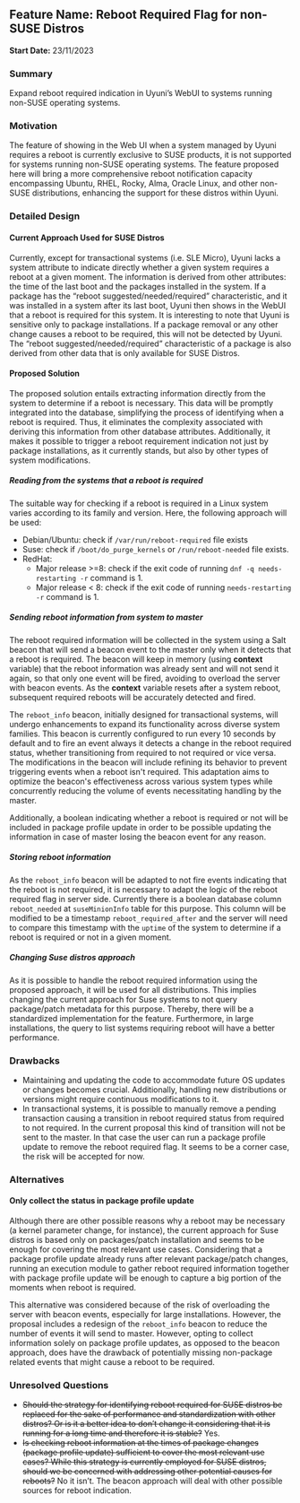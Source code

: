 ## Feature Name: Reboot Required Flag for non-SUSE Distros
**Start Date:** 23/11/2023

### Summary
Expand reboot required indication in Uyuni’s WebUI to systems running non-SUSE operating systems.

### Motivation
The feature of showing in the Web UI when a system managed by Uyuni requires a reboot is currently exclusive to SUSE products, it is not supported for systems running non-SUSE operating systems. The feature proposed here will bring a more comprehensive reboot notification capacity encompassing Ubuntu, RHEL, Rocky, Alma, Oracle Linux, and other non-SUSE distributions, enhancing the support for these distros within Uyuni.

### Detailed Design

#### Current Approach Used for SUSE Distros
Currently, except for transactional systems (i.e. SLE Micro), Uyuni lacks a system attribute to indicate directly whether a given system requires a reboot at a given moment. The information is derived from other attributes: the time of the last boot and the packages installed in the system. If a package has the “reboot suggested/needed/required” characteristic, and it was installed in a system after its last boot, Uyuni then shows in the WebUI that a reboot is required for this system. It is interesting to note that Uyuni is sensitive only to package installations. If a package removal or any other change causes a reboot to be required, this will not be detected by Uyuni. The “reboot suggested/needed/required” characteristic of a package is also derived from other data that is only available for SUSE Distros.


#### Proposed Solution

The proposed solution entails extracting information directly from the system to determine if a reboot is necessary. This data will be promptly integrated into the database, simplifying the process of identifying when a reboot is required. Thus, it eliminates the complexity associated with deriving this information from other database attributes. Additionally, it makes it possible to trigger a reboot requirement indication not just by package installations, as it currently stands, but also by other types of system modifications.

##### Reading from the systems that a reboot is required

The suitable way for checking if a reboot is required in a Linux system varies according to its family and version. Here, the following approach will be used:

- Debian/Ubuntu: check if `/var/run/reboot-required` file exists
- Suse: check if `/boot/do_purge_kernels` or `/run/reboot-needed` file exists.
- RedHat:
  - Major release >=8: check if the exit code of running `dnf -q needs-restarting -r` command is 1.
  - Major release < 8: check if the exit code of running `needs-restarting -r` command is 1.

##### Sending reboot information from system to master

The reboot required information will be collected in the system using a Salt beacon that will send a beacon event to the master only when it detects that a reboot is required. The beacon will keep in memory (using __context__ variable) that the reboot information was already sent and will not send it again, so that only one event will be fired, avoiding to overload the server with beacon events. As the __context__ variable resets after a system reboot, subsequent required reboots will be accurately detected and fired.

The `reboot_info` beacon, initially designed for transactional systems, will undergo enhancements to expand its functionality across diverse system families. This beacon is currently configured to run every 10 seconds by default and to fire an event always it detects a change in the reboot required status,  whether transitioning from required to not required or vice versa. The modifications in the beacon will include refining its behavior to prevent triggering events when a reboot isn't required. This adaptation aims to optimize the beacon's effectiveness across various system types while concurrently reducing the volume of events necessitating handling by the master.

Additionally, a boolean indicating whether a reboot is required or not will be included in package profile update in order to be possible updating the information in case of master losing the beacon event for any reason.

##### Storing reboot information

As the `reboot_info` beacon will be adapted to not fire events indicating that the reboot is not required, it is necessary to adapt the logic of the reboot required flag in server side. Currently there is a boolean database column `reboot_needed` at `suseMinionInfo` table for this purpose. This column will be modified to be a timestamp `reboot_required_after` and the server will need to compare this timestamp with the `uptime` of the system to determine if a reboot is required or not in a given moment.

##### Changing Suse distros approach

As it is possible to handle the reboot required information using the proposed approach, it will be used for all distributions. This implies changing the current approach for Suse systems to not query package/patch metadata for this purpose. Thereby, there will be a standardized implementation for the feature. Furthermore, in large installations, the query to list systems requiring reboot will have a better performance.


### Drawbacks
- Maintaining and updating the code to accommodate future OS updates or changes becomes crucial. Additionally, handling new distributions or versions might require continuous modifications to it.
- In transactional systems, it is possible to manually remove a pending transaction causing a transition in reboot required status from required to not required. In the current proposal this kind of transition will not be sent to the master. In that case the user can run a package profile update to remove the reboot required flag. It seems to be a corner case, the risk will be accepted for now.

### Alternatives

#### Only collect the status in package profile update
Although there are other possible reasons why a reboot may be necessary (a kernel parameter change, for instance), the current approach for Suse distros is based only on packages/patch installation and seems to be enough for covering the most relevant use cases. Considering that a package profile update already runs after relevant package/patch changes, running an execution module to gather reboot required information together with package profile update will be enough to capture a big portion of the moments when reboot is required.

This alternative was considered because of the risk of overloading the server with beacon events, especially for large installations. However, the proposal includes a redesign of the `reboot_info` beacon to reduce the number of events it will send to master. However, opting to collect information solely on package profile updates, as opposed to the beacon approach, does have the drawback of potentially missing non-package related events that might cause a reboot to be required.


### Unresolved Questions
- ~~Should the strategy for identifying reboot required for SUSE distros be replaced for the sake of performance and standardization with other distros? Or is it a better idea to don’t change it considering that it is running for a long time and therefore it is stable?~~ Yes.
- ~~Is checking reboot information at the times of package changes (package profile update) sufficient to cover the most relevant use cases? While this strategy is currently employed for SUSE distros, should we be concerned with addressing other potential causes for reboots?~~ No it isn’t. The beacon approach will deal with other possible sources for reboot indication.

